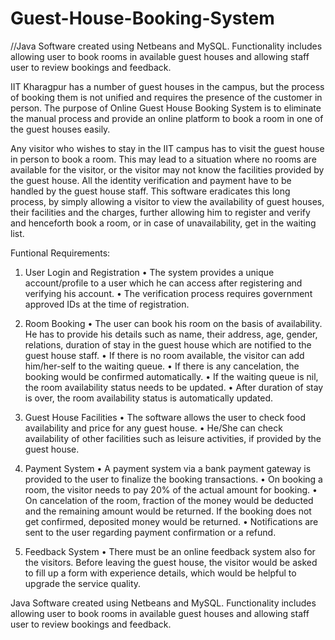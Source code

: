 # Guest-House-Booking-System

//Java Software created using Netbeans and MySQL. Functionality includes allowing user to book rooms in available guest houses and allowing staff user to review bookings and feedback.

IIT Kharagpur has a number of guest houses in the campus, but the process of booking them is not unified and requires the presence of the customer in person. The purpose of Online Guest House Booking System is to eliminate the manual process and provide an online platform to book a room in one of the guest houses easily.

Any visitor who wishes to stay in the IIT campus has to visit the guest house in person to book a room. This may lead to a situation where no rooms are available for the visitor, or the visitor may not know the facilities provided by the guest house. All the identity verification and payment have to be handled by the guest house staff. This software eradicates this long process, by simply allowing a visitor to view the availability of guest houses, their facilities and the charges, further allowing him to register and verify and henceforth book a room, or in case of unavailability, get in the waiting list.

Funtional Requirements:

1. User Login and Registration
• The system provides a unique account/profile to a user which he can access after registering and verifying his account.
• The verification process requires government approved IDs at the time of registration.

2. Room Booking
• The user can book his room on the basis of availability. He has to provide his details such as name, their address, age, gender, relations, duration of stay in the guest house which are notified to the guest house staff.
• If there is no room available, the visitor can add him/her-self to the waiting queue.
• If there is any cancelation, the booking would be confirmed automatically.
• If the waiting queue is nil, the room availability status needs to be updated.
• After duration of stay is over, the room availability status is automatically updated.

3. Guest House Facilities
• The software allows the user to check food availability and price for any guest house.
• He/She can check availability of other facilities such as leisure activities, if provided by the guest house.

4. Payment System
• A payment system via a bank payment gateway is provided to the user to finalize the booking transactions.
• On booking a room, the visitor needs to pay 20% of the actual amount for booking.
• On cancelation of the room, fraction of the money would be deducted and the remaining amount would be returned. If the booking does not get confirmed, deposited money would be returned.
• Notifications are sent to the user regarding payment confirmation or a refund.

5. Feedback System
• There must be an online feedback system also for the visitors. Before leaving the guest house, the visitor would be asked to fill up a form with experience details, which would be helpful to upgrade the service quality.

Java Software created using Netbeans and MySQL. Functionality includes allowing user to book rooms in available guest houses and allowing staff user to review bookings and feedback.
